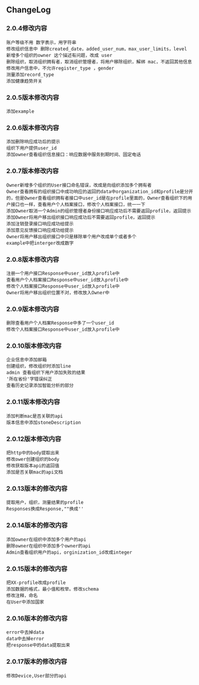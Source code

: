 ## ChangeLog

### 2.0.4修改内容

```
账户等级不用 数字表示，用字符串
修改组织信息中 删除created_date，added_user_num，max_user_limits，level
新增多个组织的owner 这个描述有问题，改成 user
删除组织，取消组织拥有者，取消组织管理者，将用户移除组织，解绑 mac，不返回其他信息
修改用户信息中，不允许register_type ，gender
测量添加record_type
添加健康趋势开关
```

### 2.0.5版本修改内容

```
添加example
```

### 2.0.6版本修改内容

```
添加删除响应成功后的提示
组织下用户提供user_id
添加owner查看组织信息接口：响应数据中服务到期时间、固定电话
```

### 2.0.7版本修改内容

```
Owner新增多个组织的User接口命名错误，改成是向组织添加多个拥有者
Owner查看拥有的组织接口中成功响应的返回的data中organization_id和profile是分开的，但是Owner查看组织拥有者接口中user_id是在profile里面的，Owner查看组织下的用户接口也一样，查看用户个人档案接口，修改个人档案接口，统一一下
添加Owner取消一个Admin的组织管理者身份接口响应成功后不需要返回profile，返回提示
添加Owner将用户移出组织接口响应成功后不需要返回profile，返回提示
添加注销登录接口响应成功给提示
添加意见反馈接口响应成功给提示
Owner将用户移出组织接口中只是移除单个用户改成单个或者多个
example中把interger改成数字
```

### 2.0.8版本修改内容

```
注册一个用户接口Response中user_id放入profile中
查看用户个人档案接口Response中user_id放入profile中
修改个人档案接口Response中user_id放入profile中
Owner将用户移出组织位置不对，修改放入Owner中
```

### 2.0.9版本修改内容

```
删除查看用户个人档案Response中多了一个user_id
修改个人档案接口Response中user_id放入profile中
```

### 2.0.10版本修改内容

```
企业信息中添加邮箱
创建组织，修改组织时添加line
admin 查看组织下用户添加失败的结果
'所在省份'字错误纠正
查看历史记录添加智能分析的部分
```

### 2.0.11版本修改内容

```
添加判断mac是否关联的api
版本信息中添加stoneDescription
```

### 2.0.12版本修改内容

```
把http中的body提取出来
修改ower创建组织的body
修改获取版本api的返回值
添加是否关联mac的api文档
```

### 2.0.13版本的修改内容

```
提取用户，组织，测量结果的profile
Responses换成Response,""换成''
```

### 2.0.14版本的修改内容

```
添加owner在组织中添加多个用户的api
删除owner在组织中添加多个owner的api
Admin查看组织用户的api，orginization_id改成integer
```

### 2.0.15版本的修改内容

```
把XX-profile改成profile
添加数据的格式，最小值和枚举。修改schema
修改注释，命名
在User中添加国家
```

### 2.0.16版本的修改内容

```
error中去掉data
data中去掉error
把response中的data提取出来
```

### 2.0.17版本的修改内容

```
修改Device,User部分的api
```

